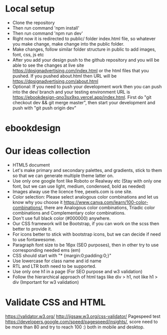 # Local setup

- Clone the repository
- Then run command 'npm install'
- Then run command 'npm run dev'
- Right now it is redirected to public/ folder index.html file, so whatever you make change, make change into the public folder.
- Make changes, follow similar folder structure in public to add images, font, css, js etc
- After you add your design push to the github repository and you will be able to see the changes at live site https://dpsignadvertising.com/index.html or the html files that you pushed. If you pushed about.html then URL will be https://dpsignadvertising.com/about.html
- Optional: If you need to push your development work then you can push into the dev/ branch and your testing environment URL is https://ebookdesign-qno3sx9xo.vercel.app/index.html. First do "git checkout dev && git merge master", then start your development and push with "git push origin dev"

# ebookdesign

# Our ideas collection

- HTML5 document
- Let's make primary and secondary palettes, and gradients, stick to them so that we can generate multiple theme latter on.
- Use only one google font like Roboto or Realway etc (Stay with only one font, but we can use light, medium, condensed, bold as needed)
- Images alway use the licence free, pexels.com is one site.
- Color selection: Please select analogous color combinations and let us know why you choose it https://www.canva.com/learn/100-color-combinations/, there are Analogous color combinations, Triadic color combinations and Complementary color combinations.
- Don't use full black color (#000000) anywhere.
- Our CSS framework will be Bootstrap, if you can work on the scss then better to provide it.
- For icons better to stick with bootstrap icons, but we can decide if need to use fontawesome.
- Paragraph font size to be 16px (SEO purposes), then in other try to use corresponding needed ems (em)
- CSS should start with "\* {margin:0;padding:0;}"
- Use lowercase for class name and id name
- RTL and LTR both need to be supported.
- Use only one h1 in a page (For SEO purpose and w3 validation)
- Follow the hierarchical approach of html tags like div > h1, not like h1 > div (Important for w3 validation)

# Validate CSS and HTML

https://validator.w3.org/
http://jigsaw.w3.org/css-validator/
Pagespeed test https://developers.google.com/speed/pagespeed/insights/, score need to be more than 80 and try to reach 100 :) both in mobile and desktop.
